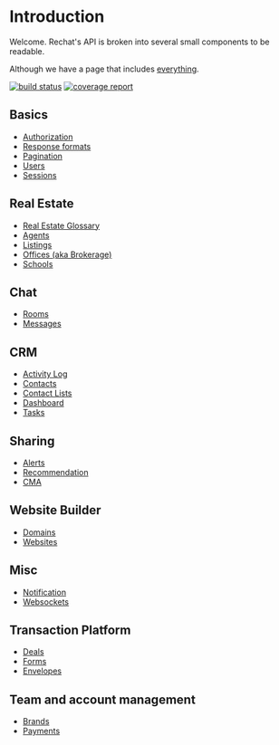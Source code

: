 # Introduction

Welcome. Rechat's API is broken into several small components to be readable.

Although we have a page that includes [everything](/all.html).

[![build status](https://gitlab.com/rechat/server/badges/testing/build.svg)](https://gitlab.com/rechat/server/commits/testing)
[![coverage report](https://gitlab.com/rechat/server/badges/testing/coverage.svg)](https://gitlab.com/rechat/server/commits/testing)

## Basics

* [Authorization](authorize.html)
* [Response formats](format.html)
* [Pagination](pagination.html)
* [Users](user.html)
* [Sessions](session.html)

## Real Estate

* [Real Estate Glossary](glossary.html)
* [Agents](agent.html)
* [Listings](listing.html)
* [Offices (aka Brokerage)](office.html)
* [Schools](school.html)


## Chat

* [Rooms](room.html)
* [Messages](message.html)

## CRM

* [Activity Log](crm_activity.html)
* [Contacts](contact.html)
* [Contact Lists](contact_list.html)
* [Dashboard](dashboard.html)
* [Tasks](task.html)

## Sharing

* [Alerts](alert.html)
* [Recommendation](recommendation.html)
* [CMA](cma.html)

## Website Builder

* [Domains](domain.html)
* [Websites](website.html)

## Misc

* [Notification](notification.html)
* [Websockets](socket.html)

## Transaction Platform
* [Deals](deal.html)
* [Forms](form.html)
* [Envelopes](envelope.html)

## Team and account management

* [Brands](brand.html)
* [Payments](payment.html)
